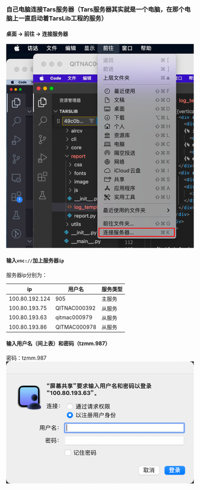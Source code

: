 ### 自己电脑连接Tars服务器（Tars服务器其实就是一个电脑，在那个电脑上一直启动着TarsLib工程的服务）
#### 桌面 -> 前往 -> 连接服务器
![image.png](../../../images/55eafea093448ec3faee72555b206465.png)
#### 输入`vnc://`加上服务器`ip`
服务器ip分别为：

| ip | 用户名 | 服务类型 |
| --- | --- | --- |
| 100.80.192.124 | 905 | 主服务 |
| 100.80.193.75 | QITNAC000392 | 从服务 |
| 100.80.193.63 | qitmac000979 | 从服务 |
| 100.80.193.86 | QITMAC000978 | 从服务 |

#### 输入用户名（间上表）和密码（tzmm.987）
密码：tzmm.987<br />![image.png](../../../images/2bfdd863e0282038a788b32040d90f3e.png)


